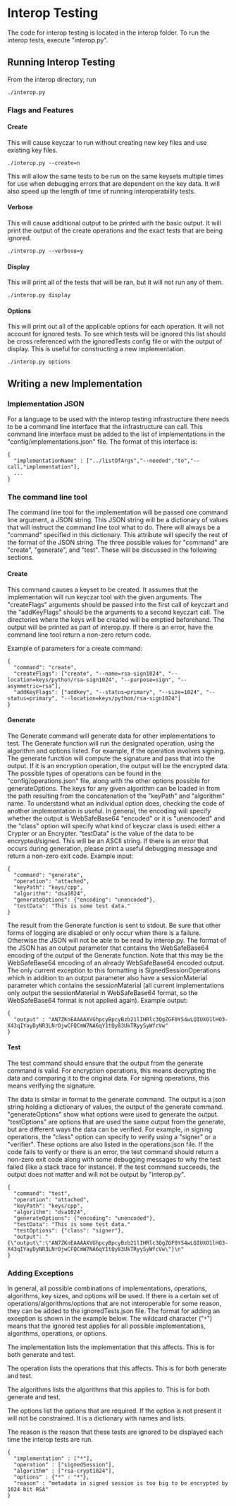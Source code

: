 # Interop Testing #
The code for interop testing is located in the interop folder. To run the interop tests, execute "interop.py".
## Running Interop Testing ##
From the interop directory, run
```
./interop.py
```

### Flags and Features ###
#### Create ####
This will cause keyczar to run without creating new key files and use existing key files.
```
./interop.py --create=n
```
This will allow the same tests to be run on the same keysets multiple times for use when debugging errors that are dependent on the key data. It will also speed up the length of time of running interoperability tests.
#### Verbose ####
This will cause additional output to be printed with the basic output. It will print the output of the create operations and the exact tests that are being ignored.
```
./interop.py --verbose=y
```
#### Display ####
This will print all of the tests that will be ran, but it will not run any of them.
```
./interop.py display
```
#### Options ####
This will print out all of the applicable options for each operation. It will not account for ignored tests. To see which tests will be ignored this list should be cross referenced with the ignoredTests config file or with the output of display. This is useful for constructing a new implementation.
```
./interop.py options
```
## Writing a new Implementation ##

### Implementation JSON ###
For a language to be used with the interop testing infrastructure there needs to be a command line interface that the infrastructure can call. This command line interface must be added to the list of implementations in the "config/implementations.json" file. The format of this interface is:
```
{
  "implementationName" : ["../listOfArgs","--needed","to","--call,"implementation"],
  ...
}
```
### The command line tool ###
The command line tool for the implementation will be passed one command line argument, a JSON string. This JSON string will be a dictionary of values that will instruct the command line tool what to do. There will always be a "command" specified in this dictionary. This attribute will specify the rest of the format of the JSON string. The three possible values for "command" are "create", "generate", and "test". These will be discussed in the following sections.

#### Create ####
This command causes a keyset to be created. It assumes that the implementation will run keyczar tool with the given arguments. The "createFlags" arguments should be passed into the first call of keyczart and the "addKeyFlags" should be the arguments to a second keyczart call. The directories where the keys will be created will be emptied beforehand. The output will be printed as part of interop.py. If there is an error, have the command line tool return a non-zero return code.

Example of parameters for a create command:
```
{
  "command": "create",
  "createFlags": ["create", "--name=rsa-sign1024", "--location=keys/python/rsa-sign1024", "--purpose=sign", "--asymmetric=rsa"],
  "addKeyFlags": ["addkey", "--status=primary", "--size=1024", "--status=primary", "--location=keys/python/rsa-sign1024"]
}
```

#### Generate ####
The Generate command will generate data for other implementations to test. The Generate function will run the designated operation, using the algorithm and options listed. For example, if the operation involves signing. The generate function will compute the signature and pass that into the output. If it is an encryption operation, the output will be the encrypted data. The possible types of operations can be found in the "config/operations.json" file, along with the other options possible for generateOptions. The keys for any given algorithm can be loaded in from the path resulting from the concatenation of the "keyPath" and "algorithm" name. To understand what an individual option does, checking the code of another implementation is useful. In general, the encoding will specify whether the output is WebSafeBase64 "encoded" or it is "unencoded" and the "class" option will specify what kind of keyczar class is used: either a Crypter or an Encrypter. "testData" is the value of the data to be encrypted/signed. This will be an ASCII string. If there is an error that occurs during generation, please print a useful debugging message and return a non-zero exit code.
Example input:
```
{
  "command": "generate",
  "operation": "attached",
  "keyPath": "keys/cpp",
  "algorithm": "dsa1024",
  "generateOptions": {"encoding": "unencoded"},
  "testData": "This is some test data."
}
```
The result from the Generate function is sent to stdout. Be sure that other forms of logging are disabled or only occur when there is a failure. Otherwise the JSON will not be able to be read by interop.py.  The format of the JSON has an output parameter that contains the WebSafeBase64 encoding of the output of the Generate function. Note that this may be the WebSafeBase64 encoding of an already WebSafeBase64 encoded output. The only current exception to this formatting is SignedSessionOperations which in addition to an output parameter also have a sessionMaterial parameter which contains the sessionMaterial (all current implementations only output the sessionMaterial in WebSafeBase64 format, so the WebSafeBase64 format is not applied again).
Example output:
```
{
  "output" : "AN7ZKnEAAAAXVGhpcyBpcyBzb21lIHRlc3QgZGF0YS4wLQIUXO1lHO3-X43qIYayDyNR3LNrOjwCFQCmW7NA6qY1tQy83UkTRyySyWfcVw"
}
```
#### Test ####
The test command should ensure that the output from the generate command is valid. For encryption operations, this means decrypting the data and comparing it to the original data. For signing operations, this means verifying the signature.

The data is similar in format to the generate command. The output is a json string holding a dictionary of values, the output of the generate command. "generateOptions" show what options were used to generate the output. "testOptions" are options that are used the same output from the generate, but are different ways the data can be verified. For example, in signing operations, the "class" option can specify to verify using a "signer" or a "verifier". These options are also listed in the operations.json file. If the code fails to verify or there is an error, the test command should return a non-zero exit code along with some debugging messages to why the test failed (like a stack trace for instance). If the test command succeeds, the output does not matter and will not be output by "interop.py".
```
{
  "command": "test",
  "operation": "attached",
  "keyPath": "keys/cpp",
  "algorithm": "dsa1024",
  "generateOptions": {"encoding": "unencoded"},
  "testData": "This is some test data."
  "testOptions": {"class": "signer"},
  "output": "{\"output\":\"AN7ZKnEAAAAXVGhpcyBpcyBzb21lIHRlc3QgZGF0YS4wLQIUXO1lHO3-X43qIYayDyNR3LNrOjwCFQCmW7NA6qY1tQy83UkTRyySyWfcVw\"}\n"
}
```
### Adding Exceptions ###
In general, all possible combinations of implementations, operations, algorithms, key sizes, and options will be used. If there is a certain set of operations/algorithms/options that are not interoperable for some reason, they can be added to the ignoredTests.json file. The format for adding an exception is shown in the example below. The wildcard character ("` * `") means that the ignored test applies for all possible implementations, algorithms, operations, or options.

The implementation lists the implementation that this affects. This is for both generate and test.

The operation lists the operations that this affects. This is for both generate and test.

The algorithms lists the algorithms that this applies to. This is for both generate and test.

The options list the options that are required. If the option is not present it will not be constrained. It is a dictionary with names and lists.

The reason is the reason that these tests are ignored to be displayed each time the interop tests are run.
```
{
  "implementation" : ["*"],
  "operation" : ["signedSession"],
  "algorithm" : ["rsa-crypt1024"],
  "options" : {"*" : "*"},
  "reason" : "metadata in signed session is too big to be encrypted by 1024 bit RSA"
}
```